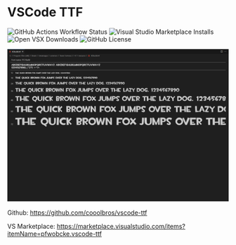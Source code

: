 # VSCode TTF

![GitHub Actions Workflow Status](https://img.shields.io/github/actions/workflow/status/cooolbros/vscode-ttf/build.yaml)
![Visual Studio Marketplace Installs](https://img.shields.io/visual-studio-marketplace/i/pfwobcke.vscode-ttf?label=Visual%20Studio%20Marketplace)
![Open VSX Downloads](https://img.shields.io/open-vsx/dt/pfwobcke/vscode-ttf?label=Open%20VSX%20Registry)
![GitHub License](https://img.shields.io/github/license/cooolbros/vscode-ttf)

![](demo.png)

Github: https://github.com/cooolbros/vscode-ttf

VS Marketplace: https://marketplace.visualstudio.com/items?itemName=pfwobcke.vscode-ttf
